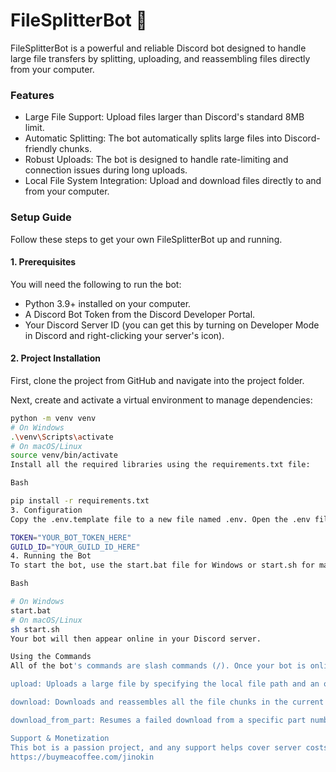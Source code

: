 # FileSplitterBot 🤖

FileSplitterBot is a powerful and reliable Discord bot designed to handle large file transfers by splitting, uploading, and reassembling files directly from your computer.

### Features

- Large File Support: Upload files larger than Discord's standard 8MB limit.
- Automatic Splitting: The bot automatically splits large files into Discord-friendly chunks.
- Robust Uploads: The bot is designed to handle rate-limiting and connection issues during long uploads.
- Local File System Integration: Upload and download files directly to and from your computer.

### Setup Guide

Follow these steps to get your own FileSplitterBot up and running.

#### 1. Prerequisites

You will need the following to run the bot:

- Python 3.9+ installed on your computer.
- A Discord Bot Token from the Discord Developer Portal.
- Your Discord Server ID (you can get this by turning on Developer Mode in Discord and right-clicking your server's icon).

#### 2. Project Installation

First, clone the project from GitHub and navigate into the project folder.

Next, create and activate a virtual environment to manage dependencies:

```bash
python -m venv venv
# On Windows
.\venv\Scripts\activate
# On macOS/Linux
source venv/bin/activate
Install all the required libraries using the requirements.txt file:

Bash

pip install -r requirements.txt
3. Configuration
Copy the .env.template file to a new file named .env. Open the .env file and add your bot token and guild ID:

TOKEN="YOUR_BOT_TOKEN_HERE"
GUILD_ID="YOUR_GUILD_ID_HERE"
4. Running the Bot
To start the bot, use the start.bat file for Windows or start.sh for macOS/Linux. This will activate the virtual environment and run the main script.

Bash

# On Windows
start.bat
# On macOS/Linux
sh start.sh
Your bot will then appear online in your Discord server.

Using the Commands
All of the bot's commands are slash commands (/). Once your bot is online, it will automatically sync the commands to your server.

upload: Uploads a large file by specifying the local file path and an optional channel name.

download: Downloads and reassembles all the file chunks in the current channel.

download_from_part: Resumes a failed download from a specific part number.

Support & Monetization
This bot is a passion project, and any support helps cover server costs and encourages continued development. If you find it useful, you can support its development by donating.
https://buymeacoffee.com/jinokin
